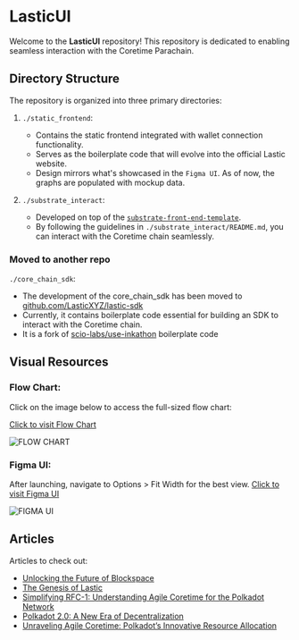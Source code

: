 # LasticUI

Welcome to the **LasticUI** repository! This repository is dedicated to enabling seamless interaction with the Coretime Parachain.

## Directory Structure

The repository is organized into three primary directories:

1. `./static_frontend`: 
   - Contains the static frontend integrated with wallet connection functionality.
   - Serves as the boilerplate code that will evolve into the official Lastic website.
   - Design mirrors what's showcased in the `Figma UI`. As of now, the graphs are populated with mockup data.

2. `./substrate_interact`: 
   - Developed on top of the [`substrate-front-end-template`](https://github.com/substrate-developer-hub/substrate-front-end-template.git).
   - By following the guidelines in `./substrate_interact/README.md`, you can interact with the Coretime chain seamlessly.

### Moved to another repo
 `./core_chain_sdk`: 
   - The development of the core_chain_sdk has been moved to [github.com/LasticXYZ/lastic-sdk](https://github.com/LasticXYZ/lastic-sdk)
   - Currently, it contains boilerplate code essential for building an SDK to interact with the Coretime chain.
   - It is a fork of [scio-labs/use-inkathon](https://github.com/scio-labs/use-inkathon) boilerplate code

## Visual Resources

### Flow Chart:

Click on the image below to access the full-sized flow chart:

[Click to visit Flow Chart](https://www.figma.com/file/aFn15lyvti5hqLJBNUDZlU/Lastic-Flow-Chart-%231?type=whiteboard&node-id=0%3A1&t=ZiWNv9gRsH68D5Km-1)

![FLOW CHART](https://github.com/LasticXYZ/LasticUI/assets/30662672/a08dd7b3-bc14-4d51-9689-75bac7895b26)
### Figma UI:

After launching, navigate to Options > Fit Width for the best view.
[Click to visit Figma UI](https://www.figma.com/embed?embed_host=share&url=https%3A%2F%2Fwww.figma.com%2Fproto%2FYzHexLzhb9Q4FPkM19cl1y%2FLastic%3Fpage-id%3D0%253A1%26type%3Ddesign%26node-id%3D203-897%26viewport%3D1012%252C165%252C0.06%26t%3DFBfVL9tIBH4OQJ1A-1%26scaling%3Dmin-zoom%26starting-point-node-id%3D203%253A897%26mode%3Ddesign)

![FIGMA UI](https://github.com/LasticXYZ/LasticUI/assets/30662672/442e1f73-8bd9-48a2-8139-1057ec2dddd1)

## Articles

Articles to check out: 
 - [Unlocking the Future of Blockspace](https://medium.com/lastic-marketplace/unlocking-the-future-of-blockspace-introducing-lastic-9036b9d6637)
 - [The Genesis of Lastic](https://medium.com/lastic-marketplace/the-genesis-of-lastic-a-coretime-marketplace-for-polkadot-75130e40306c)
 - [Simplifying RFC-1: Understanding Agile Coretime for the Polkadot Network](https://medium.com/lastic-marketplace/the-genesis-of-lastic-a-coretime-marketplace-for-polkadot-75130e40306c)
 - [Polkadot 2.0: A New Era of Decentralization](https://medium.com/lastic-marketplace/polkadot-2-0-a-new-era-of-decentralization-d5626a6e63e5)
 - [Unraveling Agile Coretime: Polkadot’s Innovative Resource Allocation](https://medium.com/lastic-marketplace/unraveling-agile-coretime-polkadots-innovative-resource-allocation-2c025d0daa59)
